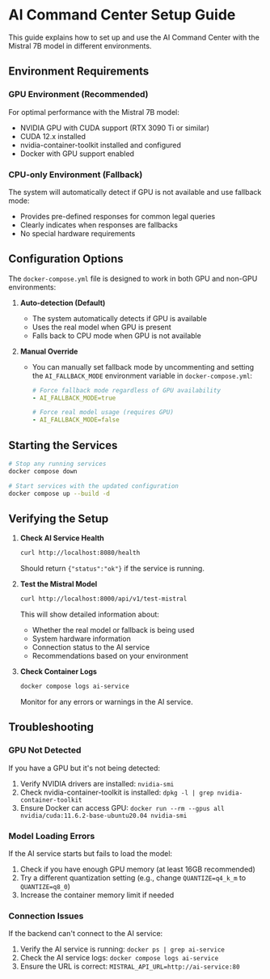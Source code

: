 # AI Command Center Setup Guide

This guide explains how to set up and use the AI Command Center with the Mistral 7B model in different environments.

## Environment Requirements

### GPU Environment (Recommended)
For optimal performance with the Mistral 7B model:
- NVIDIA GPU with CUDA support (RTX 3090 Ti or similar)
- CUDA 12.x installed
- nvidia-container-toolkit installed and configured
- Docker with GPU support enabled

### CPU-only Environment (Fallback)
The system will automatically detect if GPU is not available and use fallback mode:
- Provides pre-defined responses for common legal queries
- Clearly indicates when responses are fallbacks
- No special hardware requirements

## Configuration Options

The `docker-compose.yml` file is designed to work in both GPU and non-GPU environments:

1. **Auto-detection (Default)**
   - The system automatically detects if GPU is available
   - Uses the real model when GPU is present
   - Falls back to CPU mode when GPU is not available

2. **Manual Override**
   - You can manually set fallback mode by uncommenting and setting the `AI_FALLBACK_MODE` environment variable in `docker-compose.yml`:
     ```yaml
     # Force fallback mode regardless of GPU availability
     - AI_FALLBACK_MODE=true
     
     # Force real model usage (requires GPU)
     - AI_FALLBACK_MODE=false
     ```

## Starting the Services

```bash
# Stop any running services
docker compose down

# Start services with the updated configuration
docker compose up --build -d
```

## Verifying the Setup

1. **Check AI Service Health**
   ```bash
   curl http://localhost:8080/health
   ```
   Should return `{"status":"ok"}` if the service is running.

2. **Test the Mistral Model**
   ```bash
   curl http://localhost:8000/api/v1/test-mistral
   ```
   This will show detailed information about:
   - Whether the real model or fallback is being used
   - System hardware information
   - Connection status to the AI service
   - Recommendations based on your environment

3. **Check Container Logs**
   ```bash
   docker compose logs ai-service
   ```
   Monitor for any errors or warnings in the AI service.

## Troubleshooting

### GPU Not Detected
If you have a GPU but it's not being detected:
1. Verify NVIDIA drivers are installed: `nvidia-smi`
2. Check nvidia-container-toolkit is installed: `dpkg -l | grep nvidia-container-toolkit`
3. Ensure Docker can access GPU: `docker run --rm --gpus all nvidia/cuda:11.6.2-base-ubuntu20.04 nvidia-smi`

### Model Loading Errors
If the AI service starts but fails to load the model:
1. Check if you have enough GPU memory (at least 16GB recommended)
2. Try a different quantization setting (e.g., change `QUANTIZE=q4_k_m` to `QUANTIZE=q8_0`)
3. Increase the container memory limit if needed

### Connection Issues
If the backend can't connect to the AI service:
1. Verify the AI service is running: `docker ps | grep ai-service`
2. Check the AI service logs: `docker compose logs ai-service`
3. Ensure the URL is correct: `MISTRAL_API_URL=http://ai-service:80`
